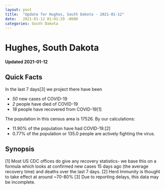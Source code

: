 ```yaml
---
layout: post
title:  "Update for Hughes, South Dakota - 2021-01-12"
date:   2021-01-12 01:01:29 -0600
categories: South Dakota
---
```


# Hughes, South Dakota
#### Updated 2021-01-12

## Quick Facts

In the last 7 days[3] we project there have been
- *50* new cases of COVID-19
- *2* people have died of COVID-19
- *18* people have recovered from COVID-19[1]

The population in this census area is 17526. By our calculations:
- 11.90% of the population have had COVID-19.[2]
- 0.77% of the population or 135.0 people are actively fighting the virus.

## Synopsis




[1] Most US CDC offices do give any recovery statistics- we base this on a formula which looks at confirmed new cases
15 days ago (the average recovery time) and deaths over the last 7 days.
[2] Herd Immunity is thought to take effect at around ~70-80%
[3] Due to reporting delays, this data may be incomplete. 
    